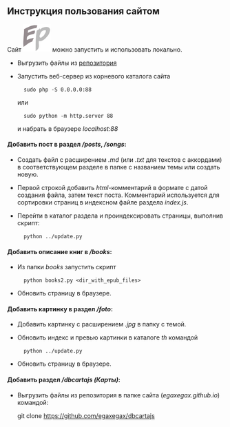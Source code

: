## Инструкция пользования сайтом
Сайт ![](/icon.svg "https://egaxegax.github.io") можно запустить и использовать локально. 

* Выгрузить файлы из [репозитория](https://github.com/egaxegax/egaxegax.github.io)
* Запустить веб-сервер из корневого каталога сайта

        sudo php -S 0.0.0.0:88

  или

        sudo python -m http.server 88

  и набрать в браузере *localhost:88*

#### Добавить пост в раздел */posts*, */songs*:

* Создать файл с расширением *.md* (или *.txt* для текстов с аккордами) в соответствующем разделе в папке с названием темы или создать новую.
* Первой строкой добавить *html*-комментарий в формате *<!-- 0000-00-00 00:00:00 -->* с датой создания файла, затем текст поста.
  Комментарий используется для сортировки страниц в индексном файле раздела *index.js*.
* Перейти в каталог раздела и проиндексировать страницы, выполнив скрипт:

        python ../update.py

#### Добавить описание книг в */books*:

* Из папки *books* запустить скрипт

        python books2.py <dir_with_epub_files>

* Обновить страницу в браузере.

#### Добавить картинку в раздел */foto*:

* Добавить картинку с расширением *.jpg* в папку с темой.
* Обновить индекс и превью картинки в каталоге *th* командой

        python ../update.py

* Обновить страницу в браузере.

#### Добавить раздел */dbcartajs* *(Карты)*:

* Выгрузить файлы из репозитория в папке сайта (*egaxegax.github.io*) командой:

    git clone https://github.com/egaxegax/dbcartajs
